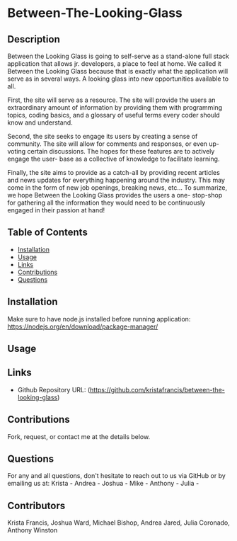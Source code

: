 # Between-The-Looking-Glass

## Description
Between the Looking Glass is going to self-serve as a stand-alone full stack 
application that allows jr. developers, a place to feel at home. We called it 
Between the Looking Glass because that is exactly what the application will 
serve as in several ways. A looking glass into new opportunities available to 
all.  </br>

First, the site will serve as a resource. The site will provide the users an 
extraordinary amount of information by providing them with programming 
topics, coding basics, and a glossary of useful terms every coder should know
and understand.  </br> 

Second, the site seeks to engage its users by creating a sense of community. 
The site will allow for comments and responses, or even up-voting certain 
discussions. The hopes for these features are to actively engage the user-
base as a collective of knowledge to facilitate learning.  </br>

Finally, the site aims to provide as a catch-all by providing recent articles and
news updates for everything happening around the industry. This may come 
in the form of new job openings, breaking news, etc...
To summarize, we hope Between the Looking Glass provides the users a one-
stop-shop for gathering all the information they would need to be 
continuously engaged in their passion at hand!  </br>

## Table of Contents
  * [Installation](#installation)
  * [Usage](#usage)
  * [Links](#links)
  * [Contributions](#contributions)
  * [Questions](#questions)
  
  
## Installation

Make sure to have node.js installed before running application:
https://nodejs.org/en/download/package-manager/

## Usage


## Links
 
  * Github Repository URL: (https://github.com/kristafrancis/between-the-looking-glass)


## Contributions

  Fork, request, or contact me at the details below.
  

## Questions

For any and all questions, don't hesitate to reach out to us via GitHub or by emailing us at:
Krista - 
Andrea - 
Joshua - 
Mike - 
Anthony - 
Julia - 

## Contributors
Krista Francis, Joshua Ward, Michael Bishop, Andrea Jared, Julia Coronado, Anthony Winston

